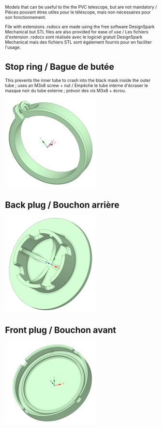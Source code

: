 Models that can be useful to the the PVC telescope, but are not mandatory / Pièces pouvant êtres utiles pour le téléscope, mais non nécessaires pour son fonctionnement.

File with extensions .rsdocx are made using the free software DesignSpark Mechanical but STL files are also provided for ease of use / Les fichiers d'extension .rsdocx sont réalisée avec le logiciel gratuit DesignSpark Mechanical mais des fichiers STL sont également fournis pour en faciliter l'usage.

# Stop ring / Bague de butée #
This prevents the inner tube to crash into the black mask inside the outer tube ; uses an M3x8 screw + nut / Empêche le tube interne d'écraser le masque noir du tube externe ; prévoir des vis M3x8 + écrou.

![Bague](Lunette-BagueButee.png)

# Back plug / Bouchon arrière #

![BouchonAR](Lunette-BouchonAR.png)

# Front plug / Bouchon avant #

![BouchonAV](Lunette-BouchonAV.png)
